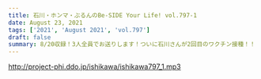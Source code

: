 ```yaml
---
title: 石川・ホンマ・ぶるんのBe-SIDE Your Life! vol.797-1
date: August 23, 2021
tags: ['2021', 'August 2021', 'vol.797']
draft: false
summary: 8/20収録！3人全員でお送りします！ついに石川さんが2回目のワクチン接種！！
---
```


http://project-phi.ddo.jp/ishikawa/ishikawa797_1.mp3
